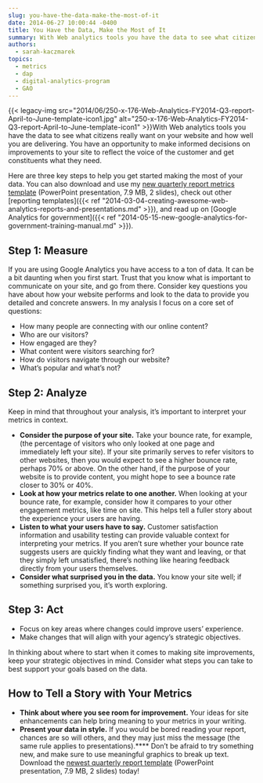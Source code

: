 ```yaml
---
slug: you-have-the-data-make-the-most-of-it
date: 2014-06-27 10:00:44 -0400
title: You Have the Data, Make the Most of It
summary: With Web analytics tools you have the data to see what citizens really want on your website and how well you are delivering. You have an opportunity to make informed decisions on improvements to your site to reflect the voice of the customer and get constituents what they need. Here are
authors:
  - sarah-kaczmarek
topics:
  - metrics
  - dap
  - digital-analytics-program
  - GAO
---
```


{{< legacy-img src="2014/06/250-x-176-Web-Analytics-FY2014-Q3-report-April-to-June-template-icon1.jpg" alt="250-x-176-Web-Analytics-FY2014-Q3-report-April-to-June-template-icon1" >}}With Web analytics tools you have the data to see what citizens really want on your website and how well you are delivering. You have an opportunity to make informed decisions on improvements to your site to reflect the voice of the customer and get constituents what they need.

Here are three key steps to help you get started making the most of your data. You can also download and use my [new quarterly report metrics template](https://s3.amazonaws.com/digitalgov/_legacy-img/2014/06/GAOHQ-6967177-v1-QUARTERLY_METRICS_REPORT_TEMPLATE.pptx) (PowerPoint presentation, 7.9 MB, 2 slides), check out other [reporting templates]({{< ref "2014-03-04-creating-awesome-web-analytics-reports-and-presentations.md" >}}), and read up on [Google Analytics for government]({{< ref "2014-05-15-new-google-analytics-for-government-training-manual.md" >}}).

## Step 1: Measure

If you are using Google Analytics you have access to a ton of data. It can be a bit daunting when you first start. Trust that you know what is important to communicate on your site, and go from there. Consider key questions you have about how your website performs and look to the data to provide you detailed and concrete answers. In my analysis I focus on a core set of questions:

  * How many people are connecting with our online content?
  * Who are our visitors?
  * How engaged are they?
  * What content were visitors searching for?
  * How do visitors navigate through our website?
  * What’s popular and what’s not?

## Step 2: Analyze

Keep in mind that throughout your analysis, it’s important to interpret your metrics in context.

  * **Consider the purpose of your site.** Take your bounce rate, for example, (the percentage of visitors who only looked at one page and immediately left your site). If your site primarily serves to refer visitors to other websites, then you would expect to see a higher bounce rate, perhaps 70% or above. On the other hand, if the purpose of your website is to provide content, you might hope to see a bounce rate closer to 30% or 40%.
  * **Look at how your metrics relate to one another.** When looking at your bounce rate, for example, consider how it compares to your other engagement metrics, like time on site. This helps tell a fuller story about the experience your users are having.
  * **Listen to what your users have to say.** Customer satisfaction information and usability testing can provide valuable context for interpreting your metrics. If you aren’t sure whether your bounce rate suggests users are quickly finding what they want and leaving, or that they simply left unsatisfied, there’s nothing like hearing feedback directly from your users themselves.
  * **Consider what surprised you in the data.** You know your site well; if something surprised you, it’s worth exploring.

## Step 3: Act

  * Focus on key areas where changes could improve users’ experience.
  * Make changes that will align with your agency’s strategic objectives.

In thinking about where to start when it comes to making site improvements, keep your strategic objectives in mind. Consider what steps you can take to best support your goals based on the data.

## How to Tell a Story with Your Metrics

  * **Think about where you see room for improvement.** Your ideas for site enhancements can help bring meaning to your metrics in your writing.
  * **Present your data in style.** If you would be bored reading your report, chances are so will others, and they may just miss the message (the same rule applies to presentations).**** Don’t be afraid to try something new, and make sure to use meaningful graphics to break up text. Download the [newest quarterly report template](https://s3.amazonaws.com/digitalgov/_legacy-img/2014/06/GAOHQ-6967177-v1-QUARTERLY_METRICS_REPORT_TEMPLATE.pptx) (PowerPoint presentation, 7.9 MB, 2 slides) today!